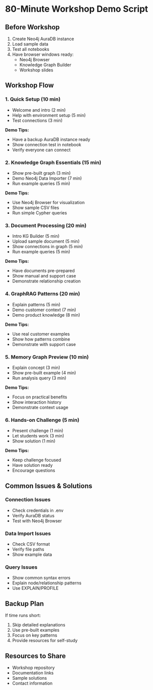 # 80-Minute Workshop Demo Script

## Before Workshop
1. Create Neo4j AuraDB instance
2. Load sample data
3. Test all notebooks
4. Have browser windows ready:
   - Neo4j Browser
   - Knowledge Graph Builder
   - Workshop slides

## Workshop Flow

### 1. Quick Setup (10 min)
- Welcome and intro (2 min)
- Help with environment setup (5 min)
- Test connections (3 min)

**Demo Tips:**
- Have a backup AuraDB instance ready
- Show connection test in notebook
- Verify everyone can connect

### 2. Knowledge Graph Essentials (15 min)
- Show pre-built graph (3 min)
- Demo Neo4j Data Importer (7 min)
- Run example queries (5 min)

**Demo Tips:**
- Use Neo4j Browser for visualization
- Show sample CSV files
- Run simple Cypher queries

### 3. Document Processing (20 min)
- Intro KG Builder (5 min)
- Upload sample document (5 min)
- Show connections in graph (5 min)
- Run example queries (5 min)

**Demo Tips:**
- Have documents pre-prepared
- Show manual and support case
- Demonstrate relationship creation

### 4. GraphRAG Patterns (20 min)
- Explain patterns (5 min)
- Demo customer context (7 min)
- Demo product knowledge (8 min)

**Demo Tips:**
- Use real customer examples
- Show how patterns combine
- Demonstrate with support case

### 5. Memory Graph Preview (10 min)
- Explain concept (3 min)
- Show pre-built example (4 min)
- Run analysis query (3 min)

**Demo Tips:**
- Focus on practical benefits
- Show interaction history
- Demonstrate context usage

### 6. Hands-on Challenge (5 min)
- Present challenge (1 min)
- Let students work (3 min)
- Show solution (1 min)

**Demo Tips:**
- Keep challenge focused
- Have solution ready
- Encourage questions

## Common Issues & Solutions

### Connection Issues
- Check credentials in .env
- Verify AuraDB status
- Test with Neo4j Browser

### Data Import Issues
- Check CSV format
- Verify file paths
- Show example data

### Query Issues
- Show common syntax errors
- Explain node/relationship patterns
- Use EXPLAIN/PROFILE

## Backup Plan
If time runs short:
1. Skip detailed explanations
2. Use pre-built examples
3. Focus on key patterns
4. Provide resources for self-study

## Resources to Share
- Workshop repository
- Documentation links
- Sample solutions
- Contact information
